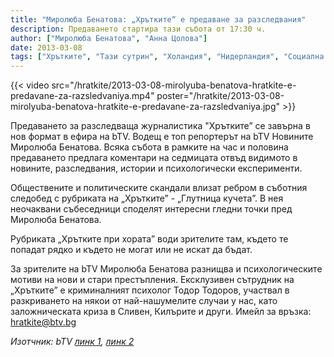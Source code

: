 ```yaml
---
title: "Миролюба Бенатова: „Хрътките“ е предаване за разследвания"
description: Предаването стартира тази събота от 17:30 ч.
author: ["Миролюба Бенатова", "Анна Цолова"]
date: 2013-03-08
tags: ["Хрътките", "Тази сутрин", "Холандия", "Нидерландия", "Социална система", "Източване"]
---
```


{{< video src="/hratkite/2013-03-08-mirolyuba-benatova-hratkite-e-predavane-za-razsledvaniya.mp4" poster="/hratkite/2013-03-08-mirolyuba-benatova-hratkite-e-predavane-za-razsledvaniya.jpg" >}}

Предаването за разследваща журналистика "Хрътките” се завърна в нов формат в ефира на bTV. Водещ е топ репортерът на bTV Новините Миролюба Бенатова. Всяка събота в рамките на час и половина предаването предлага коментари на седмицата отвъд видимото в новините, разследвания, истории и психологически експерименти.

Обществените и политическите скандали влизат ребром в съботния следобед с рубриката на „Хрътките” - „Глутница кучета”. В нея неочаквани събеседници споделят интересни гледни точки пред Миролюба Бенатова.

Рубриката „Хрътките при хората” води зрителите там, където те попадат рядко и където не могат или не искат да бъдат.

За зрителите на bTV Миролюба Бенатова разнищва и психологическите мотиви на нови и стари престъпления. Ексклузивен сътрудник на „Хрътките” е криминалният психолог Тодор Тодоров, участвал в разкриването на някои от най-нашумелите случаи у нас, като заложническата криза в Сливен, Килърите и други. Имейл за връзка: hratkite@btv.bg

*Изотчник: bTV [линк 1](https://www.btv.bg/shows/hratkite/videos/mirolyuba-benatova-hratkite-e-predavane-za-razsledvaniya.html),
 [линк 2](https://www.btv.bg/shows/hratkite/about/za-predavaneto.html)*
